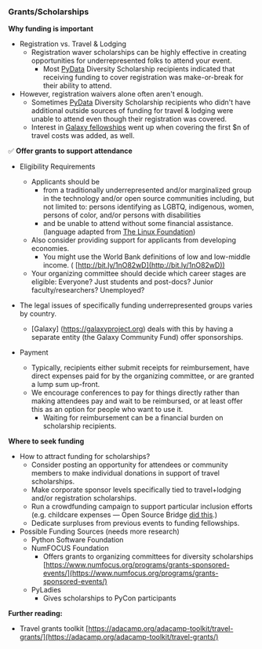 ### Grants/Scholarships

**Why funding is important**

- Registration vs. Travel &amp; Lodging
  - Registration waver scholarships can be highly effective in creating opportunities for underrepresented folks to attend your event.
    - Most [PyData](http://www.pydata.org) Diversity Scholarship recipients indicated that receiving funding to cover registration was make-or-break for their ability to attend. 
- However, registration waivers alone often aren't enough.
    - Sometimes [PyData](http://www.pydata.org) Diversity Scholarship recipients who didn&#39;t have additional outside sources of funding for travel &amp; lodging were unable to attend even though their registration was covered.
  - Interest in [Galaxy fellowships](https://galaxyproject.org/news/2017-03-gcc2017-fellowships/) went up when covering the first $n of travel costs was added, as well.

✅ **Offer grants to support attendance**

- Eligibility Requirements
  - Applicants should be 
    - from a traditionally underrepresented and/or marginalized group in the technology and/or open source communities including, but not limited to: persons identifying as LGBTQ, indigenous, women, persons of color, and/or persons with disabilities
    - and be unable to attend without some financial assistance. (language adapted from [The Linux Foundation](https://www.linuxfoundation.org/event/api-strategy-practice-conference-2017/diversity-scholarship/))
  - Also consider providing support for applicants from developing economies.
    - You might use the World Bank definitions of low and low-middle income. ( [http://bit.ly/1nO82wD](http://bit.ly/1nO82wD))
  - Your organizing committee should decide which career stages are eligible: Everyone? Just students and post-docs? Junior faculty/researchers? Unemployed?
  
- The legal issues of specifically funding underrepresented groups varies by country.
    - [Galaxy] (https://galaxyproject.org) deals with this by having a separate entity (the Galaxy Community Fund) offer sponsorships.
    
- Payment
  - Typically, recipients either submit receipts for reimbursement, have direct expenses paid for by the organizing committee, or are granted a lump sum up-front.
  - We encourage conferences to pay for things directly rather than making attendees pay and wait to be reimbursed, or at least offer this as an option for people who want to use it. 
    - Waiting for reimbursement can be a financial burden on scholarship recipients.

**Where to seek funding**

- How to attract funding for scholarships?
  - Consider posting an opportunity for attendees or community members to make individual donations in support of travel scholarships.
  - Make corporate sponsor levels specifically tied to travel+lodging and/or registration scholarships.
  - Run a crowdfunding campaign to support particular inclusion efforts (e.g. childcare expenses — Open Source Bridge [did this](https://www.generosity.com/community-fundraising/support-open-source-bridge-2016/).)
  - Dedicate surpluses from previous events to funding fellowships.
- Possible Funding Sources (needs more research)
  - Python Software Foundation
  - NumFOCUS Foundation
    - Offers grants to organizing committees for diversity scholarships [https://www.numfocus.org/programs/grants-sponsored-events/](https://www.numfocus.org/programs/grants-sponsored-events/)
  - PyLadies
    - Gives scholarships to PyCon participants

**Further reading:**

- Travel grants toolkit [https://adacamp.org/adacamp-toolkit/travel-grants/](https://adacamp.org/adacamp-toolkit/travel-grants/)
